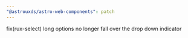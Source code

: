 ```yaml
---
"@astrouxds/astro-web-components": patch
---
```


fix(rux-select) long options no longer fall over the drop down indicator
